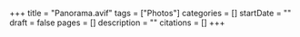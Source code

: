 +++
title = "Panorama.avif"
tags = ["Photos"]
categories = []
startDate = ""
draft = false
pages = []
description = ""
citations = []
+++
